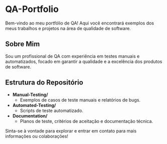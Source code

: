 # QA-Portfolio

Bem-vindo ao meu portfólio de QA! Aqui você encontrará exemplos dos meus trabalhos e projetos na área de qualidade de software.

## Sobre Mim
Sou um profissional de QA com experiência em testes manuais e automatizados, focado em garantir a qualidade e a excelência dos produtos de software.

## Estrutura do Repositório
- **Manual-Testing/**
  - Exemplos de casos de teste manuais e relatórios de bugs.
- **Automated-Testing/**
  - Scripts de teste automatizado.
- **Documentation/**
  - Planos de teste, critérios de aceitação e documentação técnica.
    
Sinta-se à vontade para explorar e entrar em contato para mais informações ou colaborações!
